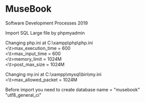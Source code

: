 # MuseBook
Software Development Processes 2019

Import SQL Large file by phpmyadmin

  Changing php.ini at C:\xampp\php\php.ini<br>
    <\t>max_execution_time = 600<br>
    <\t>max_input_time = 600<br>
    <\t>memory_limit = 1024M<br>
    <\t>post_max_size = 1024M
    
  Changing my.ini at C:\xampp\mysql\bin\my.ini<br>
    <\t>max_allowed_packet = 1024M
    
  Before import you need to create database name = "musebook" "utf8_general_ci"
